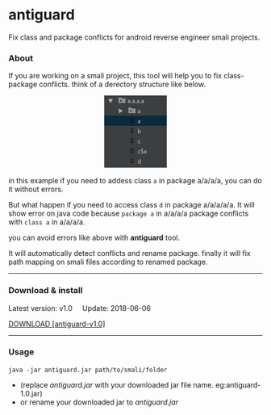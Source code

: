 

# antiguard
Fix class and package conflicts for android reverse engineer smali projects.

### About
If you are working on a smali project, this tool will help you to fix class-package conflicts.
think of a derectory structure like below.

<p align="center">
  <img src="https://github.com/infahash/antiguard/blob/master/asset/directory%20structure.PNG" />
</p>

in this example if you need to addess class `a` in package a/a/a/a, you can do it without errors.

But what happen if you need to access class `d` in package a/a/a/a/a. It will show error on java code because `package a` in a/a/a/a package conflicts with `class a` in a/a/a/a. 

you can avoid errors like above with **antiguard** tool.

It will automatically detect conflicts and rename package. finally it will fix path mapping on smali files according to renamed package.

------------



### Download & install

Latest version: v1.0 &nbsp;&nbsp;&nbsp; Update: 2018-06-06

<a href="https://github.com/infahash/antiguard/releases/download/v1.0/antiguard-1.0.jar" style="border: 10px 10px solid green">
  DOWNLOAD [antiguard-v1.0]
</a>

------------

### Usage
```
java -jar antiguard.jar path/to/smali/folder
```
* (replace *antiguard.jar* with your downloaded jar file name. eg:antiguard-1.0.jar)
* or rename your downloaded jar to *antiguard.jar*
